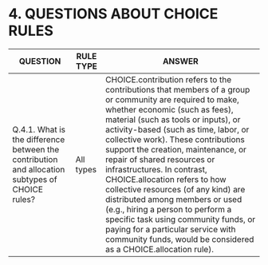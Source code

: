 # 4. QUESTIONS ABOUT CHOICE RULES
| QUESTION | RULE TYPE | ANSWER |
|----------|-----------|--------|
|Q.4.1. What is the difference between the contribution and allocation subtypes of CHOICE rules?|All types|CHOICE.contribution refers to the contributions that members of a group or community are required to make, whether economic (such as fees), material (such as tools or inputs), or activity-based (such as time, labor, or collective work). These contributions support the creation, maintenance, or repair of shared resources or infrastructures. In contrast, CHOICE.allocation refers to how collective resources (of any kind) are distributed among members or used (e.g., hiring a person to perform a specific task using community funds, or paying for a particular service with community funds, would be considered as a CHOICE.allocation rule).|
